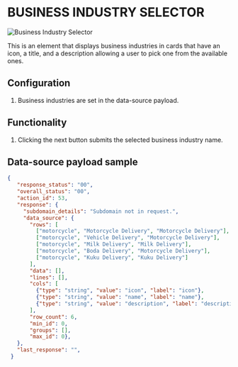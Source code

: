 # BUSINESS INDUSTRY SELECTOR

![Business Industry Selector](https://i.postimg.cc/R0pcRbqY/Screenshot-2022-12-19-204243.png)

This is an element that displays business industries in cards that have an icon, a title, and a description allowing a user to pick one from the available ones.

## Configuration

1. Business industries are set in the data-source payload.

## Functionality

1. Clicking the next button submits the selected business industry name.

## Data-source payload sample

```json
{
   "response_status": "00",
   "overall_status": "00",
   "action_id": 53,
   "response": {
     "subdomain_details": "Subdomain not in request.",
     "data_source": {
       "rows": [
         ["motorcycle", "Motorcycle Delivery", "Motorcycle Delivery"],
         ["motorcycle", "Vehicle Delivery", "Motorcycle Delivery"],
         ["motorcycle", "Milk Delivery", "Milk Delivery"],
         ["motorcycle", "Boda Delivery", "Motorcycle Delivery"],
         ["motorcycle", "Kuku Delivery", "Kuku Delivery"]
       ],
       "data": [],
       "lines": [],
       "cols": [
         {"type": "string", "value": "icon", "label": "icon"},
         {"type": "string", "value": "name", "label": "name"},
         {"type": "string", "value": "description", "label": "description"},
       ],
       "row_count": 6,
       "min_id": 0,
       "groups": [],
       "max_id": 0},
   },
   "last_response": "",
 }
```
